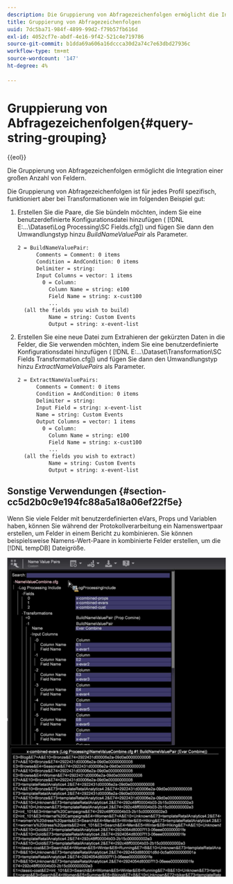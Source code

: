 ```yaml
---
description: Die Gruppierung von Abfragezeichenfolgen ermöglicht die Integration einer großen Anzahl von Feldern.
title: Gruppierung von Abfragezeichenfolgen
uuid: 7dc5ba71-984f-4899-99d2-f79b57fb616d
exl-id: 4052cf7e-abdf-4e16-9f42-521c4e719786
source-git-commit: b1dda69a606a16dccca30d2a74c7e63dbd27936c
workflow-type: tm+mt
source-wordcount: '147'
ht-degree: 4%

---
```


# Gruppierung von Abfragezeichenfolgen{#query-string-grouping}

{{eol}}

Die Gruppierung von Abfragezeichenfolgen ermöglicht die Integration einer großen Anzahl von Feldern.

Die Gruppierung von Abfragezeichenfolgen ist für jedes Profil spezifisch, funktioniert aber bei Transformationen wie im folgenden Beispiel gut:

1. Erstellen Sie die Paare, die Sie bündeln möchten, indem Sie eine benutzerdefinierte Konfigurationsdatei hinzufügen ( [!DNL E:\...\Dataset\Log Processing\SC Fields.cfg]) und fügen Sie dann den Umwandlungstyp hinzu *BuildNameValuePair* als Parameter.

   ```
   2 = BuildNameValuePair:  
         Comments = Comment: 0 items 
         Condition = AndCondition: 0 items 
         Delimiter = string:  
         Input Columns = vector: 1 items 
           0 = Column:  
             Column Name = string: e100 
             Field Name = string: x-cust100 
             ...  
     (all the fields you wish to build)
             Name = string: Custom Events 
             Output = string: x-event-list       
   ```

1. Erstellen Sie eine neue Datei zum Extrahieren der gekürzten Daten in die Felder, die Sie verwenden möchten, indem Sie eine benutzerdefinierte Konfigurationsdatei hinzufügen ( [!DNL E:\...\Dataset\Transformation\SC Fields Transformation.cfg]) und fügen Sie dann den Umwandlungstyp hinzu *ExtractNameValuePairs* als Parameter.

   ```
   2 = ExtractNameValuePairs:  
         Comments = Comment: 0 items 
         Condition = AndCondition: 0 items 
         Delimiter = string:  
         Input Field = string: x-event-list 
         Name = string: Custom Events 
         Output Columns = vector: 1 items 
           0 = Column:  
             Column Name = string: e100 
             Field Name = string: x-cust100 
             ...  
     (all the fields you wish to extract) 
             Name = string: Custom Events 
             Output = string: x-event-list   
   ```

## Sonstige Verwendungen {#section-cc5d2b0c9e194fc88a5a18a06ef22f5e}

Wenn Sie viele Felder mit benutzerdefinierten eVars, Props und Variablen haben, können Sie während der Protokollverarbeitung ein Namenswertpaar erstellen, um Felder in einem Bericht zu kombinieren. Sie können beispielsweise Namens-Wert-Paare in kombinierte Felder erstellen, um die [!DNL tempDB] Dateigröße.

![](assets/query_string_grouping.png)
